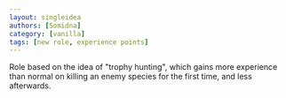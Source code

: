 ```yaml
---
layout: singleidea
authors: [Somidna]
category: [vanilla]
tags: [new role, experience points]
---
```

Role based on the idea of "trophy hunting", which gains more experience than normal on killing an enemy species for the first time, and less afterwards.
